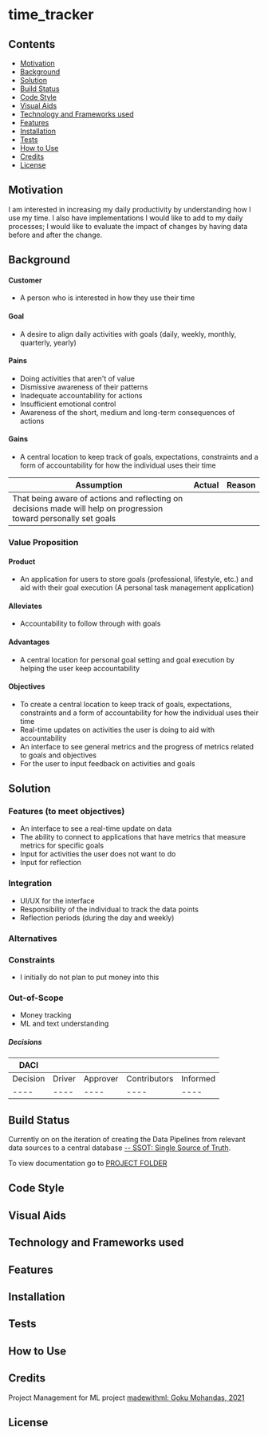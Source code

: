 # time_tracker

## Contents
* [Motivation](#motivation)
* [Background](#Background)
* [Solution](#Solution)
* [Build Status](#build-status)
* [Code Style](#code-style)
* [Visual Aids](#visual-aids)
* [Technology and Frameworks used](#technology-and-frameworks-used)
* [Features](#features)
* [Installation](#installation)
* [Tests](#tests)
* [How to Use](#how-to-use)
* [Credits](#credits)
* [License](#license)

## Motivation
I am interested in increasing my daily productivity by understanding how I use my time. I also have implementations I would like to add to my daily processes; I would like to evaluate the impact of changes by having data before and after the change.

## Background

#### Customer
- A person who is interested in how they use their time
#### Goal
- A desire to align daily activities with goals (daily, weekly, monthly, quarterly, yearly)
#### Pains
- Doing activities that aren't of value
- Dismissive awareness of their patterns
- Inadequate accountability for actions
- Insufficient emotional control
- Awareness of the short, medium and long-term consequences of actions 
#### Gains
- A central location to keep track of goals, expectations, constraints and a form of accountability for how the individual uses their time

| Assumption | Actual | Reason |
| ---- | ---- | ---- |
| That being aware of actions and reflecting on decisions made will help on progression toward personally set goals | | |
### Value Proposition
#### Product
- An application for users to store goals (professional, lifestyle, etc.) and aid with their goal execution (A personal task management application)
#### Alleviates
- Accountability to follow through with goals
#### Advantages
- A central location for personal goal setting and goal execution by helping the user keep accountability
#### Objectives
- To create a central location to keep track of goals, expectations, constraints and a form of accountability for how the individual uses their time
- Real-time updates on activities the user is doing to aid with accountability
- An interface to see general metrics and the progress of metrics related to goals and objectives
- For the user to input feedback on activities and goals
## Solution
### Features (to meet objectives)
- An interface to see a real-time update on data
- The ability to connect to applications that have metrics that measure metrics for specific goals
- Input for activities the user does not want to do
- Input for reflection
### Integration
- UI/UX for the interface
- Responsibility of the individual to track the data points
- Reflection periods (during the day and weekly)
### Alternatives
### Constraints
- I initially do not plan to put money into this
### Out-of-Scope
- Money tracking
- ML and text understanding
##### Decisions
| DACI|||||
| ---- | ---- | ---- | ---- | ---- |
| Decision | Driver | Approver | Contributors | Informed |
| ---- | ---- | ---- | ---- | ---- |


## Build Status
Currently on on the iteration of creating the Data Pipelines from relevant data sources to a central database [ -- SSOT: Single Source of Truth](https://en.wikipedia.org/wiki/Single_source_of_truth).

To view documentation go to [PROJECT FOLDER](https://github.com/BubbaTam/time_tracker/tree/main/project)
## Code Style

## Visual Aids

## Technology and Frameworks used

## Features

## Installation

## Tests

## How to Use

## Credits
Project Management for ML project [madewithml: Goku Mohandas, 2021](https://madewithml.com/)


## License